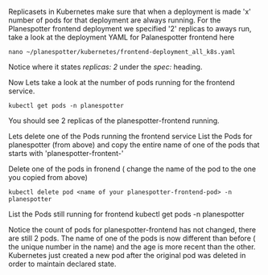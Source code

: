 Replicasets in Kubernetes make sure that when a deployment is made 'x' number of pods for that deployment are always running. For the Planespotter frontend deployment we specified '2' replicas to aways run, take a look at the deployment YAML for Palanespotter frontend here

`nano ~/planespotter/kubernetes/frontend-deployment_all_k8s.yaml`

Notice where it states _replicas: 2_ under the _spec:_ heading.

Now Lets take a look at the number of pods running for the frontend service.

`kubectl get pods -n planespotter`

You should see 2 replicas of the planespotter-frontend running.

Lets delete one of the Pods running the frontend service List the Pods for planespotter (from above) and copy the entire name of one of the pods that starts with 'planespotter-frontent-'

Delete one of the pods in fronend ( change the name of the pod to the one you copied from above)

`kubectl delete pod <name of your planespotter-frontend-pod> -n planespotter`

List the Pods still running for frontend
kubectl get pods -n planespotter

Notice the count of pods for planespotter-frontend has not changed, there are still 2 pods. The name of one of the pods is now different than before ( the unique number in the name) and the age is more recent than the other. Kubernetes just created a new pod after the original pod was deleted in order to maintain declared state.
